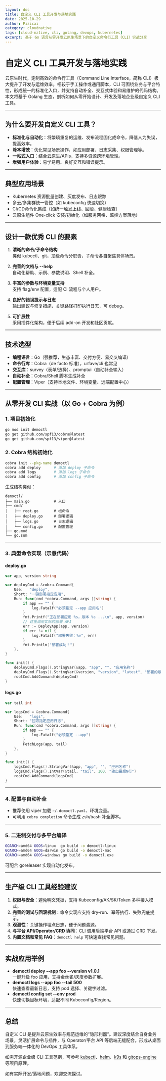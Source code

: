 ```yaml
---
layout: doc
title: 自定义 CLI 工具开发与落地实践
date: 2025-10-29
author: Pizicai
category: cloudnative
tags: [cloud-native, cli, golang, devops, kubernetes]
excerpt: 基于 Go 语言从零开发云原生场景下的自定义命令行工具（CLI）实战分享
---
```


# 自定义 CLI 工具开发与落地实践

云原生时代，定制高效的命令行工具（Command Line Interface，简称 CLI）极大提升了开发与运维效率。相较于手工操作或通用脚本，CLI 可围绕业务与平台特性，形成统一的标准化入口，并支持自动补全、交互式体验和易维护的代码结构。本文将基于 Golang 生态，剖析如何从零开始设计、开发及落地企业级自定义 CLI 工具。

---

## 为什么要开发自定义 CLI 工具？

- **标准化与自动化**：将繁琐重复的运维、发布流程固化成命令，降低人为失误，提高效率。
- **降本增效**：优化常见场景操作，如应用部署、日志采集、权限管理等。
- **一站式入口**：结合云原生/APIs，支持多资源跨环境管理。
- **增强用户体验**：易学易用、良好交互和错误提示。

---

## 典型应用场景

- Kubernetes 资源批量创建、灰度发布、日志跟踪
- 多云/多集群统一管控（如 kubeconfig 快速切换）
- CI/CD命令化集成（如统一触发上线、回滚、健康检查）
- 云原生组件 One-click 安装/初始化（如服务网格、监控方案落地）

---

## 设计一款优秀 CLI 的要素

1. **清晰的命令/子命令结构**  
   类似 kubectl、git，顶级命令分职责，子命令各自聚焦具体场景。

2. **完善的文档与 --help**  
   自动化帮助、示例、参数说明、Shell 补全。

3. **丰富的参数与环境变量支持**  
   支持 flag/env 配置，适配 CI 流程与个人用户。

4. **良好的错误提示与日志**  
   输出建议与修复措施，关键路径打印执行日志，可 debug。

5. **可扩展性**  
   采用插件化架构，便于后续 add-on 开发和社区贡献。

---

## 技术选型

- **编程语言**：Go（强推荐，生态丰富、交付方便、易交叉编译）
- **命令行库**：Cobra（de facto 标准），urfave/cli 也常见
- **交互库**：survey（表单/选择）、promptui（自动补全输入）
- **自动补全**：Cobra/Shell 脚本生成补全
- **配置管理**：Viper（支持本地文件、环境变量、远端配置中心）

---

## 从零开发 CLI 实战（以 Go + Cobra 为例）

### 1. 项目初始化

```bash
go mod init democtl
go get github.com/spf13/cobra@latest
go get github.com/spf13/viper@latest
```

### 2. Cobra 结构初始化

```bash
cobra init --pkg-name democtl
cobra add deploy      # 添加 deploy 子命令
cobra add logs        # 添加 logs 子命令
cobra add config      # 添加 config 子命令
```

生成结构类似：

```
democtl/
├── main.go           # 入口
├── cmd/
│   ├── root.go       # 根命令
│   ├── deploy.go     # 部署逻辑
│   ├── logs.go       # 日志逻辑
│   └── config.go     # 配置管理
├── go.mod
└── go.sum
```

---

### 3. 典型命令实现（示意代码）

#### deploy.go

```go
var app, version string

var deployCmd = &cobra.Command{
    Use:   "deploy",
    Short: "一键部署指定应用",
    Run: func(cmd *cobra.Command, args []string) {
        if app == "" {
            log.Fatalf("必须指定 --app 应用名")
        }
        fmt.Printf("正在部署应用 %s，版本 %s ...\n", app, version)
        // 这里调用实际的部署 API
        err := DeployApp(app, version)
        if err != nil {
            log.Fatalf("部署失败：%v", err)
        }
        fmt.Println("部署成功！")
    },
}

func init() {
    deployCmd.Flags().StringVar(&app, "app", "", "应用名称")
    deployCmd.Flags().StringVar(&version, "version", "latest", "部署的版本")
    rootCmd.AddCommand(deployCmd)
}
```

#### logs.go

```go
var tail int

var logsCmd = &cobra.Command{
    Use:   "logs",
    Short: "拉取指定应用日志",
    Run: func(cmd *cobra.Command, args []string) {
        if app == "" {
            log.Fatalf("必须指定 --app")
        }
        FetchLogs(app, tail)
    },
}

func init() {
    logsCmd.Flags().StringVar(&app, "app", "", "应用名称")
    logsCmd.Flags().IntVar(&tail, "tail", 100, "输出最后N行")
    rootCmd.AddCommand(logsCmd)
}
```

---

### 4. 配置与自动补全

- 推荐使用 viper 加载 `~/.democtl.yaml`、环境变量。
- 可利用 `cobra completion` 命令生成 zsh/bash 补全脚本。

---

### 5. 二进制交付与多平台编译

```bash
GOARCH=amd64 GOOS=linux  go build -o democtl-linux
GOARCH=amd64 GOOS=darwin go build -o democtl-mac
GOARCH=amd64 GOOS=windows go build -o democtl.exe
```
可配合 goreleaser 实现自动化发布。

---

## 生产级 CLI 工具经验建议

1. **权限与安全**：避免明文凭据，支持 Kubeconfig/AK/SK/Token 多种接入模式。
2. **完善的测试与回滚机制**：命令实现应支持 dry-run、幂等执行、失败兜底提示。
3. **观测性**：关键操作埋点日志，便于问题溯源。
4. **与平台 API/Operator/CRD 协同**：CLI 调用后端平台 API 或通过 CRD 下发。
5. **内置文档和常见 FAQ**：`democtl help` 可快速查找常见问题。

---

## 实战应用举例

- **democtl deploy --app foo --version v1.0.1**  
  一键升级 foo 应用，支持金丝雀/灰度参数扩展。
- **democtl logs --app foo --tail 500**  
  快速查看最新日志，支持 pod 选择、关键字过滤。
- **democtl config set --env prod**  
  快速切换目标环境，适配不同 Kubeconfig/Region。

---

## 总结

自定义 CLI 是提升云原生效率与规范运维的“隐形利器”。建议深度结合自身业务场景，灵活扩展命令与插件，与 Operator/平台 API 等后端无缝配合，形成从桌面到服务端一体化的 DevOps 工具体系。

如需开源企业级 CLI 工具范例，可参考 [kubectl](https://github.com/kubernetes/kubectl)、[helm](https://github.com/helm/helm)、[k9s](https://github.com/derailed/k9s) 和 [gitops-engine](https://github.com/argoproj/gitops-engine) 等项目原理。

如有实际开发/落地问题，欢迎交流探讨。


